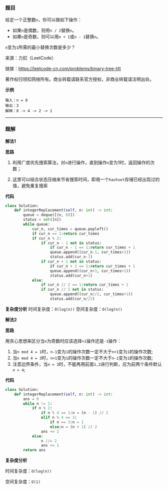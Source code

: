 ### 题目
给定一个正整数`n`，你可以做如下操作：

- 如果`n`是偶数，则用`n / 2`替换`n`。
- 如果`n`是奇数，则可以用`n + 1`或`n - 1`替换`n`。

`n`变为`1`所需的最小替换次数是多少？

来源：力扣（LeetCode）

链接：https://leetcode-cn.com/problems/binary-tree-tilt

著作权归领扣网络所有。商业转载请联系官方授权，非商业转载请注明出处。

**示例**

```
输入：n = 8
输出：3
解释：8 -> 4 -> 2 -> 1
```

------------
### 题解

**解法1**

**思路**

1. 利用广度优先搜索算法，对`n`进行操作，直到操作`n`变为1时，返回操作的次数；

2. 这里可以结合状态压缩来节省搜索时间，即用一个`hashset`存储已经出现过的值，避免重复搜索

**代码**

```python
class Solution:
    def integerReplacement(self, n: int) -> int:
        queue = deque([(n, 0)])
        status = set([n])
        while queue:
            cur_n, cur_times = queue.popleft()
            if cur_n == 1:return cur_times
            if cur_n % 2:
                if cur_n - 1 not in status:
                    if cur_n - 1 == 1:return cur_times + 1
                    queue.append((cur_n-1, cur_times+1))
                    status.add(cur_n-1)
                if cur_n + 1 not in status:
                    if cur_n + 1 == 1:return cur_times + 1
                    queue.append((cur_n+1, cur_times+1))
                    status.add(cur_n+1)
            else:
                if cur_n // 2 == 1:return cur_times + 1
                if cur_n // 2 not in status:
                    queue.append((cur_n//2, cur_times+1))
                    status.add(cur_n//2)
```
**复杂度分析**
时间复杂度：`O(log(n))`
空间复杂度：`O(log(n))`

**解法2**

**思路**

用贪心思想来区分当`n`为奇数时应该选择`+1`操作还是`-1`操作：
1. 当`n mod 4 = 1`时，`n-1`变为`1`的操作次数一定不大于`n+1`变为`1`的操作次数;
2. 当`n mod 4 = 3`时，`n+1`变为`1`的操作次数一定不大于`n-1`变为`1`的操作次数;
3. 注意边界条件，当`n = 3`时，不能再用前面`1,2`进行判断，应为前两个条件默认`n > 4`;

**代码**

```python
class Solution:
    def integerReplacement(self, n: int) -> int:
        ans = 0
        while n != 1:
            if n % 2:
                if n % 4 == 1:n = (n - 1) // 2
                elif n % 4 == 3:
                    if n == 3:n = 1
                    else:n = (n + 1) // 2
                ans += 2
            else:
                n //= 2
                ans += 1
        return ans
```
**复杂度分析**

时间复杂度：`O(log(n))`

空间复杂度：`O(1)`